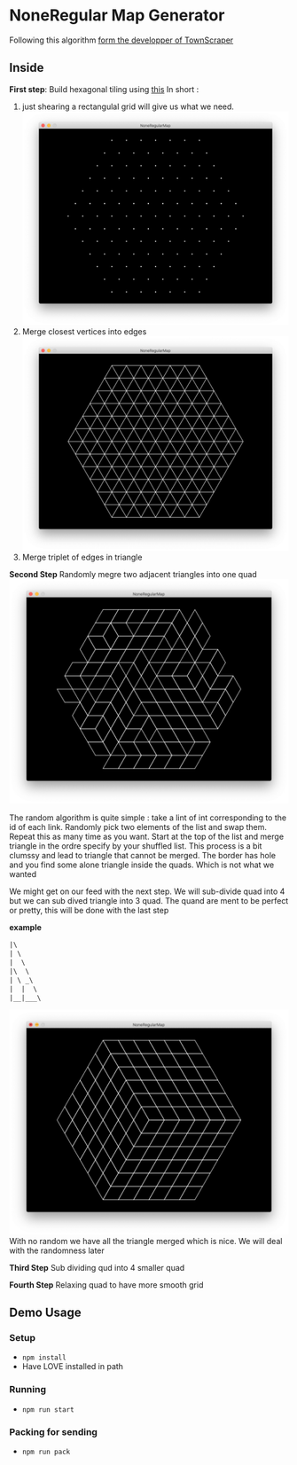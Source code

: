 # NoneRegular Map Generator

Following this algorithm [form the developper of TownScraper](https://www.youtube.com/watch?v=1hqt8JkYRdI&feature=youtu.be)

## Inside 

**First step**: Build hexagonal tiling using [this](https://www.redblobgames.com/grids/hexagons/)
In short  : 

1. just shearing a rectangulal grid will give us what we need. 
![sheared grid](screenshot1.png)
2. Merge closest vertices into edges 
![triangle](screenshot2.png)
3. Merge triplet of edges in triangle

**Second Step** Randomly megre two adjacent triangles into one quad
![triangle randomly selected to merge](screenshot3.png)

The random algorithm is quite simple : take a lint of int corresponding to the id of each link. 
Randomly pick two elements of the list and swap them. Repeat this as many time as you want. 
Start at the top of the list and merge triangle in the ordre specify by your shuffled list.
This process is a bit clumssy and lead to triangle that cannot be merged.
The border has hole and you find some alone triangle inside the quads. Which is not what we wanted

We might get on our feed with the next step. We will sub-divide quad into 4 but we can sub dived triangle into 3 quad. 
The quand are ment to be perfect or pretty, this will be done with the last step

**example** 

```
|\
| \
|  \
|\  \
| \ _\
|  |  \
|__|___\

```
![triangle not randomly selected to merge](screenshot4.png)
With no random we have all the triangle merged which is nice. We will deal with the randomness later

**Third Step** Sub dividing qud into 4 smaller quad

**Fourth Step** Relaxing quad to have more smooth grid



## Demo Usage

### Setup
- `npm install`
- Have LOVE installed in path

### Running
- `npm run start`

### Packing for sending 
- `npm run pack`
